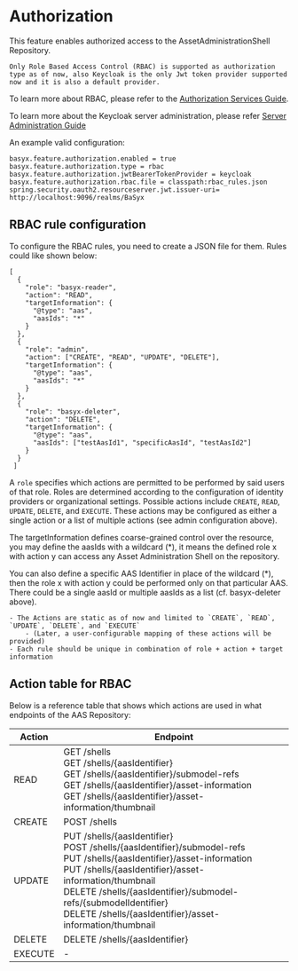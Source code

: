 # Authorization
This feature enables authorized access to the AssetAdministrationShell Repository.

```{note}
Only Role Based Access Control (RBAC) is supported as authorization type as of now, also Keycloak is the only Jwt token provider supported now and it is also a default provider. 
```

To learn more about RBAC, please refer to the [Authorization Services Guide](https://www.keycloak.org/docs/latest/authorization_services/index.html).

To learn more about the Keycloak server administration, please refer [Server Administration Guide](https://www.keycloak.org/docs/latest/server_admin/#keycloak-features-and-concepts)

An example valid configuration:

```
basyx.feature.authorization.enabled = true
basyx.feature.authorization.type = rbac
basyx.feature.authorization.jwtBearerTokenProvider = keycloak
basyx.feature.authorization.rbac.file = classpath:rbac_rules.json
spring.security.oauth2.resourceserver.jwt.issuer-uri= http://localhost:9096/realms/BaSyx
```

## RBAC rule configuration

To configure the RBAC rules, you need to create a JSON file for them. Rules could like shown below:

```
[
  {
    "role": "basyx-reader",
    "action": "READ",
    "targetInformation": {
      "@type": "aas",
      "aasIds": "*"
    }
  },
  {
    "role": "admin",
    "action": ["CREATE", "READ", "UPDATE", "DELETE"],
    "targetInformation": {
      "@type": "aas",
      "aasIds": "*"
    }
  },
  {
    "role": "basyx-deleter",
    "action": "DELETE",
    "targetInformation": {
      "@type": "aas",
      "aasIds": ["testAasId1", "specificAasId", "testAasId2"]
    }
  }
 ]
```

A `role` specifies which actions are permitted to be performed by said users of that role. Roles are determined according to the configuration of identity providers or organizational settings. Possible actions include `CREATE`, `READ`, `UPDATE`, `DELETE`, and `EXECUTE`. These actions may be configured as either a single action or a list of multiple actions (see admin configuration above).

The targetInformation defines coarse-grained control over the resource, you may define the aasIds with a wildcard (\*), it means the defined role x with action y can access any Asset Administration Shell on the repository.

You can also define a specific AAS Identifier in place of the wildcard (\*), then the role x with action y could be performed only on that particular AAS. There could be a single aasId or multiple aasIds as a list (cf. basyx-deleter above). 

```{note}
- The Actions are static as of now and limited to `CREATE`, `READ`, `UPDATE`, `DELETE`, and `EXECUTE`
    - (Later, a user-configurable mapping of these actions will be provided)
- Each rule should be unique in combination of role + action + target information
```

## Action table for RBAC

Below is a reference table that shows which actions are used in what endpoints of the AAS Repository: 

| Action  | Endpoint                                                                                                                                                                                                                                                                                                                                      |
| ------- | --------------------------------------------------------------------------------------------------------------------------------------------------------------------------------------------------------------------------------------------------------------------------------------------------------------------------------------------- |
| READ    | GET /shells <br /> GET /shells/{aasIdentifier} <br /> GET /shells/{aasIdentifier}/submodel-refs <br /> GET /shells/{aasIdentifier}/asset-information <br /> GET /shells/{aasIdentifier}/asset-information/thumbnail                                                                                                                           |
| CREATE  | POST /shells <br />                                                                                                                                                                                                                                                                                                                           |
| UPDATE  | PUT /shells/{aasIdentifier} <br /> POST /shells/{aasIdentifier}/submodel-refs <br /> PUT /shells/{aasIdentifier}/asset-information <br /> PUT /shells/{aasIdentifier}/asset-information/thumbnail  <br /> DELETE /shells/{aasIdentifier}/submodel-refs/{submodelIdentifier} <br /> DELETE /shells/{aasIdentifier}/asset-information/thumbnail |
| DELETE  | DELETE /shells/{aasIdentifier}                                                                                                                                                                                                                                                                                                                |
| EXECUTE | -                                                                                                                                                                                                                                                                                                                                             |

